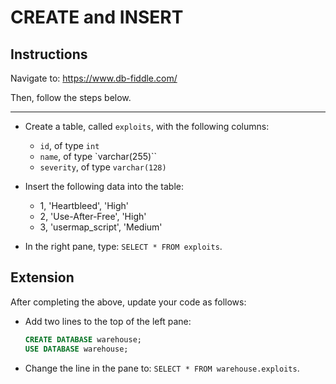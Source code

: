 # CREATE and INSERT

## Instructions

Navigate to: <https://www.db-fiddle.com/>

Then, follow the steps below.

---

- Create a table, called `exploits`, with the following columns:
  - `id`, of type `int`
  - `name`, of type `varchar(255)``
  - `severity`, of type `varchar(128)`

- Insert the following data into the table:
  - 1, 'Heartbleed', 'High'
  - 2, 'Use-After-Free', 'High'
  - 3, 'usermap_script', 'Medium'

- In the right pane, type: `SELECT * FROM exploits`.

## Extension

After completing the above, update your code as follows:
- Add two lines to the top of the left pane: 

  ```sql
  CREATE DATABASE warehouse;
  USE DATABASE warehouse;
  ```

- Change the line in the pane to: `SELECT * FROM warehouse.exploits`.
